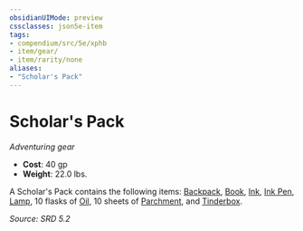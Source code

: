 ```yaml
---
obsidianUIMode: preview
cssclasses: json5e-item
tags:
- compendium/src/5e/xphb
- item/gear/
- item/rarity/none
aliases: 
- "Scholar's Pack"
---
```

# Scholar's Pack
*Adventuring gear*  

- **Cost**: 40 gp
- **Weight**: 22.0 lbs.

A Scholar's Pack contains the following items: [Backpack](compendium/items/backpack-xphb.md), [Book](compendium/items/book-xphb.md), [Ink](compendium/items/ink-xphb.md), [Ink Pen](compendium/items/ink-pen-xphb.md), [Lamp](compendium/items/lamp-xphb.md), 10 flasks of [Oil](compendium/items/oil-xphb.md), 10 sheets of [Parchment](compendium/items/parchment-xphb.md), and [Tinderbox](compendium/items/tinderbox-xphb.md).

*Source: SRD 5.2*